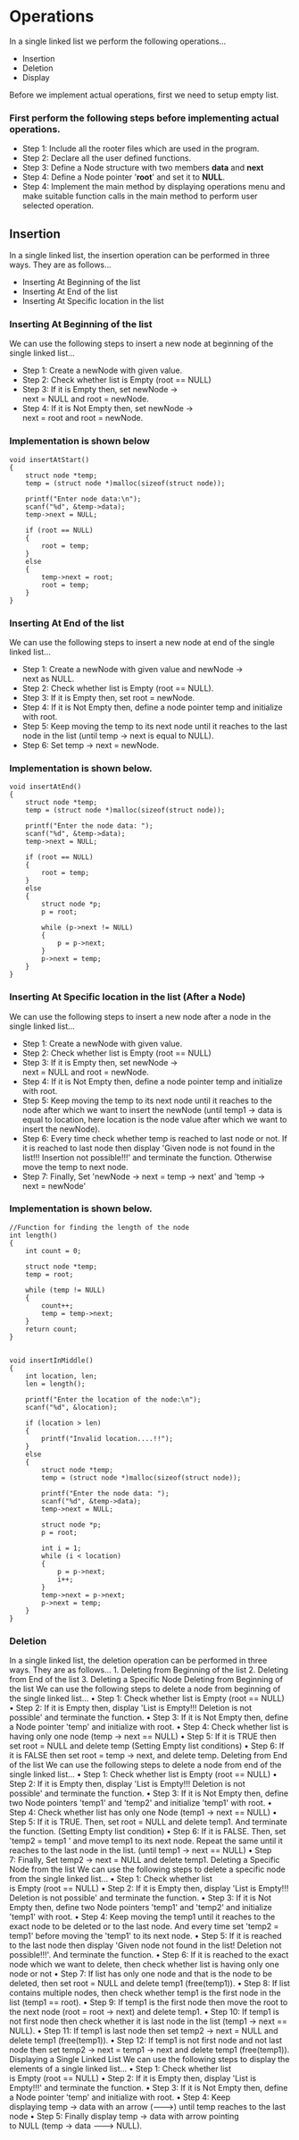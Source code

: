 # Operations
In a single linked list we perform the following operations...
+ Insertion
+ Deletion
+ Display
    
Before we implement actual operations, first we need to setup empty list. 

### First perform the following steps before implementing actual operations.
+ Step 1: Include all the rooter files which are used in the program.
+ Step 2: Declare all the user defined functions.
+ Step 3: Define a Node structure with two members __data__ and __next__
+ Step 4: Define a Node pointer '**root**' and set it to **NULL**.
+ Step 4: Implement the main method by displaying operations menu and make suitable function calls in the main method to perform user selected operation.


## Insertion
In a single linked list, the insertion operation can be performed in three ways. They are as follows...
+ Inserting At Beginning of the list
+ Inserting At End of the list
+ Inserting At Specific location in the list

### Inserting At Beginning of the list
We can use the following steps to insert a new node at beginning of the single linked list...
+ Step 1: Create a newNode with given value.
+ Step 2: Check whether list is Empty (root == NULL)
+ Step 3: If it is Empty then, set newNode -> next = NULL and root = newNode.
+ Step 4: If it is Not Empty then, set newNode -> next = root and root = newNode.

### Implementation is shown below
```
void insertAtStart()
{
    struct node *temp;
    temp = (struct node *)malloc(sizeof(struct node));

    printf("Enter node data:\n");
    scanf("%d", &temp->data);
    temp->next = NULL;

    if (root == NULL)
    {
        root = temp;
    }
    else
    {
        temp->next = root;
        root = temp;
    }
}
```
    
    
### Inserting At End of the list
We can use the following steps to insert a new node at end of the single linked list...
+ Step 1: Create a newNode with given value and newNode -> next as NULL.
+ Step 2: Check whether list is Empty (root == NULL).
+ Step 3: If it is Empty then, set root = newNode.
+ Step 4: If it is Not Empty then, define a node pointer temp and initialize with root.
+ Step 5: Keep moving the temp to its next node until it reaches to the last node in the list (until temp -> next is equal to NULL).
+ Step 6: Set temp -> next = newNode.

### Implementation is shown below.
```
void insertAtEnd()
{
    struct node *temp;
    temp = (struct node *)malloc(sizeof(struct node));

    printf("Enter the node data: ");
    scanf("%d", &temp->data);
    temp->next = NULL;

    if (root == NULL)
    {
        root = temp;
    }
    else
    {
        struct node *p;
        p = root;

        while (p->next != NULL)
        {
            p = p->next;
        }
        p->next = temp;
    }
}
```


### Inserting At Specific location in the list (After a Node)
We can use the following steps to insert a new node after a node in the single linked list...
+ Step 1: Create a newNode with given value.
+ Step 2: Check whether list is Empty (root == NULL)
+ Step 3: If it is Empty then, set newNode -> next = NULL and root = newNode.
+ Step 4: If it is Not Empty then, define a node pointer temp and initialize with root.
+ Step 5: Keep moving the temp to its next node until it reaches to the node after which we want to insert the newNode (until temp1 -> data is equal to location, here location is the node value after which we want to insert the newNode).
+ Step 6: Every time check whether temp is reached to last node or not. If it is reached to last node then display 'Given node is not found in the list!!! Insertion not possible!!!' and terminate the function. Otherwise move the temp to next node.
+ Step 7: Finally, Set 'newNode -> next = temp -> next' and 'temp -> next = newNode'

### Implementation is shown below.
```
//Function for finding the length of the node
int length()
{
    int count = 0;

    struct node *temp;
    temp = root;

    while (temp != NULL)
    {
        count++;
        temp = temp->next;
    }
    return count;
}


void insertInMiddle()
{
    int location, len;
    len = length();

    printf("Enter the location of the node:\n");
    scanf("%d", &location);

    if (location > len)
    {
        printf("Invalid location....!!");
    }
    else
    {
        struct node *temp;
        temp = (struct node *)malloc(sizeof(struct node));

        printf("Enter the node data: ");
        scanf("%d", &temp->data);
        temp->next = NULL;

        struct node *p;
        p = root;

        int i = 1;
        while (i < location)
        {
            p = p->next;
            i++;
        }
        temp->next = p->next;
        p->next = temp;
    }
}

```

### Deletion
In a single linked list, the deletion operation can be performed in three ways. They are as follows...
    1. Deleting from Beginning of the list
    2. Deleting from End of the list
    3. Deleting a Specific Node
Deleting from Beginning of the list
We can use the following steps to delete a node from beginning of the single linked list...
    • Step 1: Check whether list is Empty (root == NULL)
    • Step 2: If it is Empty then, display 'List is Empty!!! Deletion is not possible' and terminate the function.
    • Step 3: If it is Not Empty then, define a Node pointer 'temp' and initialize with root.
    • Step 4: Check whether list is having only one node (temp → next == NULL)
    • Step 5: If it is TRUE then set root = NULL and delete temp (Setting Empty list conditions)
    • Step 6: If it is FALSE then set root = temp → next, and delete temp.
Deleting from End of the list
We can use the following steps to delete a node from end of the single linked list...
    • Step 1: Check whether list is Empty (root == NULL)
    • Step 2: If it is Empty then, display 'List is Empty!!! Deletion is not possible' and terminate the function.
    • Step 3: If it is Not Empty then, define two Node pointers 'temp1' and 'temp2' and initialize 'temp1' with root.
    • Step 4: Check whether list has only one Node (temp1 → next == NULL)
    • Step 5: If it is TRUE. Then, set root = NULL and delete temp1. And terminate the function. (Setting Empty list condition)
    • Step 6: If it is FALSE. Then, set 'temp2 = temp1 ' and move temp1 to its next node. Repeat the same until it reaches to the last node in the list. (until temp1 → next == NULL)
    • Step 7: Finally, Set temp2 → next = NULL and delete temp1.
Deleting a Specific Node from the list
We can use the following steps to delete a specific node from the single linked list...
    • Step 1: Check whether list is Empty (root == NULL)
    • Step 2: If it is Empty then, display 'List is Empty!!! Deletion is not possible' and terminate the function.
    • Step 3: If it is Not Empty then, define two Node pointers 'temp1' and 'temp2' and initialize 'temp1' with root.
    • Step 4: Keep moving the temp1 until it reaches to the exact node to be deleted or to the last node. And every time set 'temp2 = temp1' before moving the 'temp1' to its next node.
    • Step 5: If it is reached to the last node then display 'Given node not found in the list! Deletion not possible!!!'. And terminate the function.
    • Step 6: If it is reached to the exact node which we want to delete, then check whether list is having only one node or not
    • Step 7: If list has only one node and that is the node to be deleted, then set root = NULL and delete temp1 (free(temp1)).
    • Step 8: If list contains multiple nodes, then check whether temp1 is the first node in the list (temp1 == root).
    • Step 9: If temp1 is the first node then move the root to the next node (root = root → next) and delete temp1.
    • Step 10: If temp1 is not first node then check whether it is last node in the list (temp1 → next == NULL).
    • Step 11: If temp1 is last node then set temp2 → next = NULL and delete temp1 (free(temp1)).
    • Step 12: If temp1 is not first node and not last node then set temp2 → next = temp1 → next and delete temp1 (free(temp1)).
Displaying a Single Linked List
We can use the following steps to display the elements of a single linked list...
    • Step 1: Check whether list is Empty (root == NULL)
    • Step 2: If it is Empty then, display 'List is Empty!!!' and terminate the function.
    • Step 3: If it is Not Empty then, define a Node pointer 'temp' and initialize with root.
    • Step 4: Keep displaying temp → data with an arrow (--->) until temp reaches to the last node
    • Step 5: Finally display temp → data with arrow pointing to NULL (temp → data ---> NULL).
